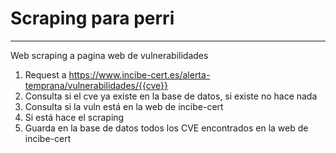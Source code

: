 # Scraping para perri
---------

Web scraping a pagina web de vulnerabilidades 

1. Request a https://www.incibe-cert.es/alerta-temprana/vulnerabilidades/{{cve}}
2. Consulta si el cve ya existe en la base de datos, si existe no hace nada
3. Consulta si la vuln está en la web de incibe-cert
4. Si está hace el scraping
5. Guarda en la base de datos todos los CVE encontrados en la web de incibe-cert